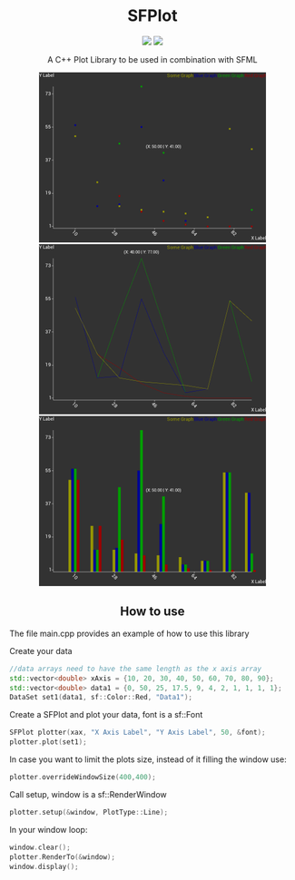<h1 align="center">SFPlot</h1>

<p align="center">
<img src="https://img.shields.io/badge/Language-C++-blue?style=for-the-badge&logo=c%2B%2Bl" />
<img src="https://img.shields.io/badge/SFML-Required-red?style=for-the-badge&logo=sfml" />
</p>

<p align="center">
A C++ Plot Library to be used in combination with SFML
</p>

<p align="center">
    <img src="img/points.png" width=400/>
    <img src="img/lines.png" width=400/>
    <img src="img/bars.png" width=400/>
</div>

<h2 align="center">How to use</h2>

The file main.cpp provides an example of how to use this library

Create your data  
```c++
//data arrays need to have the same length as the x axis array
std::vector<double> xAxis = {10, 20, 30, 40, 50, 60, 70, 80, 90};
std::vector<double> data1 = {0, 50, 25, 17.5, 9, 4, 2, 1, 1, 1, 1};
DataSet set1(data1, sf::Color::Red, "Data1");
```  
Create a SFPlot and plot your data, font is a sf::Font  
```c++
SFPlot plotter(xax, "X Axis Label", "Y Axis Label", 50, &font);
plotter.plot(set1);
```  
In case you want to limit the plots size, instead of it filling the window use:
```c++
plotter.overrideWindowSize(400,400);
```
Call setup, window is a sf::RenderWindow  
```c++
plotter.setup(&window, PlotType::Line);
```  
In your window loop:  
```c++
window.clear();
plotter.RenderTo(&window);
window.display();
```
